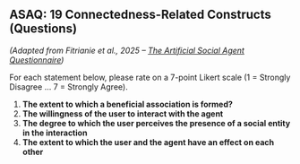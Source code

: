 ## ASAQ: 19 Connectedness-Related Constructs (Questions)  
*(Adapted from Fitrianie et al., 2025 – [The Artificial Social Agent Questionnaire](https://www.sciencedirect.com/science/article/pii/S1071581925000394))*  

For each statement below, please rate on a 7-point Likert scale (1 = Strongly Disagree … 7 = Strongly Agree).

1.
   **The extent to which a beneficial association is formed?**
2.
   **The willingness of the user to interact with the agent**
3.
   **The degree to which the user perceives the presence of a social entity in the interaction**
4.
   **The extent to which the user and the agent have an effect on each other**


